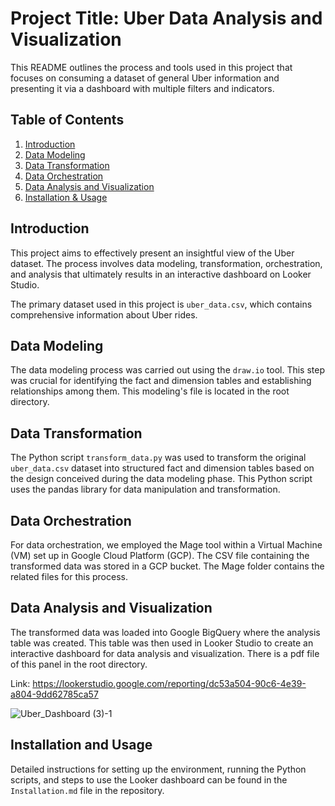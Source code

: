 # Project Title: Uber Data Analysis and Visualization

This README outlines the process and tools used in this project that focuses on consuming a dataset of general Uber information and presenting it via a dashboard with multiple filters and indicators.

## Table of Contents
1. [Introduction](#introduction)
2. [Data Modeling](#data-modeling)
3. [Data Transformation](#data-transformation)
4. [Data Orchestration](#data-orchestration)
5. [Data Analysis and Visualization](#data-analysis-and-visualization)
6. [Installation & Usage](#installation-and-usage)

## Introduction <a name="introduction"></a>

This project aims to effectively present an insightful view of the Uber dataset. The process involves data modeling, transformation, orchestration, and analysis that ultimately results in an interactive dashboard on Looker Studio. 

The primary dataset used in this project is `uber_data.csv`, which contains comprehensive information about Uber rides.

## Data Modeling <a name="data-modeling"></a>

The data modeling process was carried out using the `draw.io` tool. This step was crucial for identifying the fact and dimension tables and establishing relationships among them. This modeling's file is located in the root directory.

## Data Transformation <a name="data-transformation"></a>

The Python script `transform_data.py` was used to transform the original `uber_data.csv` dataset into structured fact and dimension tables based on the design conceived during the data modeling phase. This Python script uses the pandas library for data manipulation and transformation.

## Data Orchestration <a name="data-orchestration"></a>

For data orchestration, we employed the Mage tool within a Virtual Machine (VM) set up in Google Cloud Platform (GCP). The CSV file containing the transformed data was stored in a GCP bucket. The Mage folder contains the related files for this process.

## Data Analysis and Visualization <a name="data-analysis-and-visualization"></a>

The transformed data was loaded into Google BigQuery where the analysis table was created. This table was then used in Looker Studio to create an interactive dashboard for data analysis and visualization. There is a pdf file of this panel in the root directory.

Link: https://lookerstudio.google.com/reporting/dc53a504-90c6-4e39-a804-9dd62785ca57

![Uber_Dashboard (3)-1](https://github.com/GiuseppeBruno-Py/UberAnalyticsProject/assets/91219935/f47b9e6a-91b3-49e9-ae5c-f9cc0121d0bc)


## Installation and Usage <a name="installation-and-usage"></a>

Detailed instructions for setting up the environment, running the Python scripts, and steps to use the Looker dashboard can be found in the `Installation.md` file in the repository.



